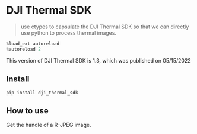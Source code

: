 # DJI Thermal SDK
> use ctypes to capsulate the DJI Thermal SDK so that we can directly use python to process thermal images. 


```python
%load_ext autoreload
%autoreload 2
```

This version of DJI Thermal SDK is 1.3, which was published on 05/15/2022

## Install

`pip install dji_thermal_sdk`

## How to use

Get the handle of a R-JPEG image.  
